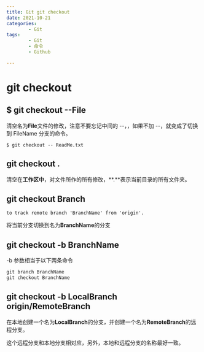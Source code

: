 ```yaml
---
title: Git git checkout
date: 2021-10-21
categories:
        - Git
tags:
        - Git
        - 命令
        - Github

---
```


# git checkout

## $ git checkout --File

清空名为**File**文件的修改，注意不要忘记中间的 --，，如果不加 --，就变成了切换到 FileName 分支的命令。

```
$ git checkout -- ReadMe.txt
```

## git checkout .

清空在**工作区中**，对文件所作的所有修改，**.**表示当前目录的所有文件夹。

## git checkout Branch

```
to track remote branch 'BranchName' from 'origin'.
```

将当前分支切换到名为**BranchName**的分支

## git checkout -b BranchName

-b 参数相当于以下两条命令

```cmd
git branch BranchName
git checkout BranchName
```

## git checkout -b LocalBranch origin/RemoteBranch

在本地创建一个名为**LocalBranch**的分支，并创建一个名为**RemoteBranch**的远程分支。

这个远程分支和本地分支相对应，另外，本地和远程分支的名称最好一致。
